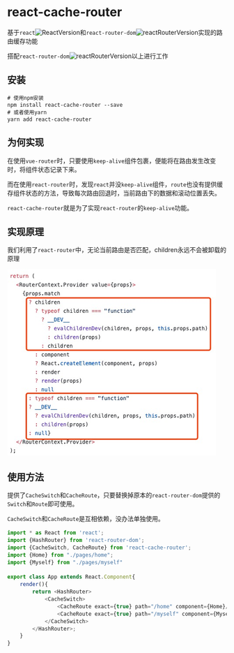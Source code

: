 # react-cache-router

基于`react`![ReactVersion](https://img.shields.io/badge/npm-16.0.0-brightgreen)和`react-router-dom`![reactRouterVersion](https://img.shields.io/badge/npm-4.0.0-brightgreen)实现的路由缓存功能

搭配`react-router-dom`![reactRouterVersion](https://img.shields.io/badge/npm-4.0.0-brightgreen)以上进行工作
## 安装

```text
# 使用npm安装
npm install react-cache-router --save
# 或者使用yarn
yarn add react-cache-router
```

## 为何实现

在使用`vue-router`时，只要使用`keep-alive`组件包裹，便能将在路由发生改变时，将组件状态记录下来。

而在使用`react-router`时，发现`react`并没`keep-alive`组件，`route`也没有提供缓存组件状态的方法，导致每次路由回退时，当前路由下的数据和滚动位置丢失。

`react-cache-router`就是为了实现`react-router`的`keep-alive`功能。

[DEMO演示]: https://codesandbox.io/s/react-cache-router-demo-on6fg

## 实现原理

我们利用了`react-router`中，无论当前路由是否匹配，children永远不会被卸载的原理

![react-router源码](./static/images/code.png)

## 使用方法

提供了`CacheSwitch`和`CacheRoute`，只要替换掉原本的`react-router-dom`提供的`Switch`和`Route`即可使用。

`CacheSwitch`和`CacheRoute`是互相依赖，没办法单独使用。

```typescript jsx
import * as React from 'react';
import {HashRouter} from 'react-router-dom';
import {CacheSwitch, CacheRoute} from 'react-cache-router';
import {Home} from "./pages/home";
import {Myself} from "./pages/myself"

export class App extends React.Component{
    render(){
        return <HashRouter>
            <CacheSwitch>
                <CacheRoute exact={true} path="/home" component={Home}/>
                <CacheRoute exact={true} path="/myself" component={Myself}/>
            </CacheSwitch>
        </HashRouter>;
    }
}
```